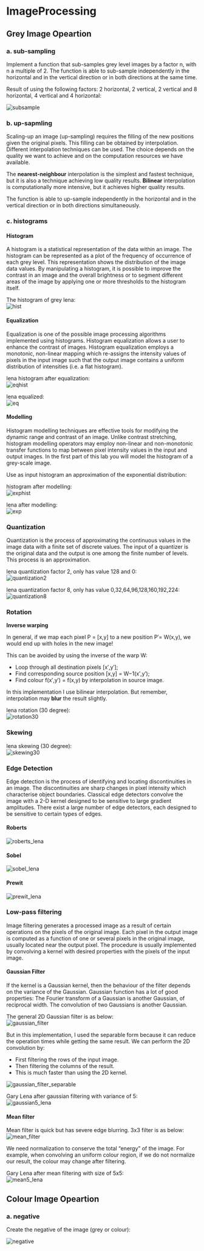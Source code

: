 # ImageProcessing


## Grey Image Opeartion

### a. sub-sampling

Implement a function that sub-samples grey level images by a factor n, with n a multiple of 2. The function is able to sub-sample independently in the horizontal and in the vertical direction or in both directions at the same time.

Result of using the following factors: 2 horizontal, 2 vertical, 2 vertical and 8 horizontal, 4 vertical and 4 horizontal:

![subsample](images//subsampling_images.jpg)

### b. up-sapmling

Scaling-up an image (up-sampling) requires the filling of the new positions given the original pixels. This filling can be obtained by interpolation. Different interpolation techniques can be used. The choice depends on the quality we want to achieve and on the computation resources we have available.

The **nearest-neighbour** interpolation is the simplest and fastest technique, but it is also a technique achieving low quality results. **Bilinear** interpolation is computationally more intensive, but it achieves higher quality results.

The function is able to up-sample independently in the horizontal and in the vertical direction or in both directions simultaneously.

### c. histograms

#### Histogram
A histogram is a statistical representation of the data within an image. The histogram can be represented as a plot of the frequency of occurrence of each grey level. This representation shows the distribution of the image data values. By manipulating a histogram, it is possible to improve the contrast in an image and the overall brightness or to segment different areas of the image by applying one or more thresholds to the histogram itself.

The histogram of grey lena:  
![hist](images//hist_lena.png)

#### Equalization
Equalization is one of the possible image processing algorithms implemented using histograms. Histogram equalization allows a user to enhance the contrast of images. Histogram equalization employs a monotonic, non-linear mapping which re-assigns the intensity values of pixels in the input image such that the output image contains a uniform distribution of intensities (i.e. a flat histogram).

lena histogram after equalization:  
![eqhist](images//eqhist_lena.png)

lena equalized:  
![eq](images//equalized_lena.png)

#### Modelling

Histogram modelling techniques are effective tools for modifying the dynamic range and contrast of an image. Unlike contrast stretching, histogram modelling operators may employ non-linear and non-monotonic transfer functions to map between pixel intensity values in the input and output images. In the first part of this lab you will model the histogram of a grey-scale image.

Use as input histogram an approximation of the exponential distribution:

histogram after modelling:  
![exphist](images//exphist_lena.png)

lena after modelling:  
![exp](images//exp_lena.png)

### Quantization

Quantization is the process of approximating the continuous values in the image data with a finite set of discrete values. The input of a quantizer is the original data and the output is one among the finite number of levels. This process is an approximation.

lena quantization factor 2, only has value 128 and 0:  
![quantization2](images//quantization2_lena.png)

lena quantization factor 8, only has value 0,32,64,96,128,160,192,224:  
![quantization8](images//quantization8_lena.png)

### Rotation

**Inverse warping**

In general, if we map each pixel P = [x,y] to a new position P′= W(x,y), we would end up with holes in the new image!

This can be avoided by using the inverse of the warp W:  
* Loop through all destination pixels [x′,y′];
* Find corresponding source position [x,y] = W−1(x′,y′);
* Find colour f(x′,y′) = f(x,y) by interpolation in source image.

In this implementation I use bilinear interpolation. But remember, interpolation may **blur** the result slightly.

lena rotation (30 degree):  
![rotation30](images//rotate30_lena.png)

### Skewing

lena skewing (30 degree):  
![skewing30](images//skew30_lena.png)

### Edge Detection

Edge detection is the process of identifying and locating discontinuities in an image. The discontinuities are sharp changes in pixel intensity which characterise object boundaries. Classical edge detectors convolve the image with a 2-D kernel designed to be sensitive to large gradient amplitudes. There exist a large number of edge detectors, each designed to be sensitive to certain types of edges.


#### Roberts

![roberts_lena](images//roberts_lena.png)

#### Sobel

![sobel_lena](images//sobel_lena.png)

#### Prewit

![prewit_lena](images//prewit_lena.png)

### Low-pass filtering

Image filtering generates a processed image as a result of certain operations on the pixels of the original image. Each pixel in the output image is computed as a function of one or several pixels in the original image, usually located near the output pixel. The procedure is usually implemented by convolving a kernel with desired properties with the pixels of the input image. 

#### Gaussian Filter
If the kernel is a Gaussian kernel, then the behaviour of the filter depends on the variance of the Gaussian. Gaussian function has a lot of good properties: The Fourier transform of a Gaussian is another Gaussian, of reciprocal width. The convolution of two Gaussians is another Gaussian.

The general 2D Gaussian filter is as below:  
![gaussian_filter](images//gaussian_filter.png)

But in this implementation, I used the separable form because it can reduce the operation times while getting the same result. We can perform the 2D convolution by:
* First filtering the rows of the input image.
* Then filtering the columns of the result.
* This is much faster than using the 2D kernel.

![gaussian_filter_separable](images//gaussian_filter_separable.png)

Gary Lena after gaussian filtering with variance of 5:  
![gaussian5_lena](images//gaussian5_lena.png)

#### Mean filter

Mean filter is quick but has severe edge blurring. 3x3 filter is as below:  
![mean_filter](images//mean_filter.png)

We need normalization to conserve the total “energy” of the image. For example, when convolving an uniform colour region, if we do not normalize our result, the colour may change after filtering.

Gary Lena after mean filtering with size of 5x5:  
![mean5_lena](images//mean5_lena.png)


## Colour Image Opeartion

### a. negative

Create the negative of the image (grey or colour):

![negative](images//negative_lena.png)












